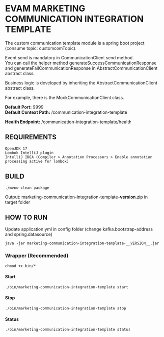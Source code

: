 # EVAM MARKETING COMMUNICATION INTEGRATION TEMPLATE
The custom communication template module is a spring boot project (consume topic: customcomTopic).

Event send is mandatory in CommunicationClient send method.  
You can call the helper method generateSuccessCommunicationResponse and generateFailCommunicationResponse in AbstractCommunicationClient abstract class.

Business logic is developed by inheriting the AbstractCommunicationClient abstract class.

For example, there is the MockCommunicationClient class.

**Default Port:** 9999  
**Default Context Path:** /communication-integration-template

**Health Endpoint:** /communication-integration-template/health

## REQUIREMENTS
```
OpenJDK 17
Lombok IntelliJ plugin 
IntelliJ IDEA (Compiler > Annotation Processors > Enable annotation processing active for lombok)
```
## BUILD
```
./mvnw clean package
```
Output: marketing-communication-integration-template-**version**.zip in target folder
## HOW TO RUN
Update application.yml in config folder (change kafka.bootstrap-address and spring.datasource)
```
java -jar marketing-communication-integration-template-__VERSION__.jar
```
### Wrapper (Recommended)
```
chmod +x bin/*
```
#### Start
```
./bin/marketing-communication-integration-template start
```
#### Stop
```
./bin/marketing-communication-integration-template stop
```
#### Status
```
./bin/marketing-communication-integration-template status
```